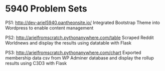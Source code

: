 # 5940 Problem Sets
PS1: http://dev-ariel5940.pantheonsite.io/
Integrated Bootstrap Theme into Wordpress to enable content management

PS2: http://arielfromscratch.pythonanywhere.com/table
Scraped Reddit Worldnews and display the results using datatable with Flask

PS3: http://arielfromscratch.pythonanywhere.com/chart
Exported membership data csv from WP Adminer database and display the rollup results using C3D3 with Flask
